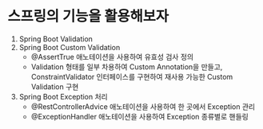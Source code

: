 # 스프링의 기능을 활용해보자

1. Spring Boot Validation
2. Spring Boot Custom Validation
    - @AssertTrue 애노테이션을 사용하여 유효성 검사 정의
    - Validation 형태를 일부 차용하여 Custom Annotation을 만들고, ConstraintValidator 인터페이스를 구현하여 재사용 가능한 Custom Validation 구현
3. Spring Boot Exception 처리
   - @RestControllerAdvice 애노테이션을 사용하여 한 곳에서 Exception 관리
   - @ExceptionHandler 애노테이션을 사용하여 Exception 종류별로 핸들링